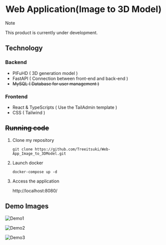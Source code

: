 <div align="center">
<h1>
    <br>
    Web Application(Image to 3D Model)
    <br>
</h1>

</div>

> [!NOTE]
> This product is currently under development.

## Technology
### Backend
- PIFuHD ( 3D generation model )
- FastAPI ( Connection between front-end and back-end )
- ~~MySQL ( Database for user management )~~

### Frontend
- React & TypeScripts ( Use the TailAdmin template )
- CSS ( Tailwind )

## ~~Running code~~
1. Clone my repository
    ```
    git clone https://github.com/Treeitsuki/Web-App_Image_to_3DModel.git
    ```
2. Launch docker
    ```
    docker-compose up -d
    ```
3. Access the application
    
    http://localhost:8080/
    

## Demo Images
![Demo1](https://github.com/Treeitsuki/Web-App_Image_to_3DModel/assets/127224002/ef0f6035-348b-4008-8ce5-e5807e8b1f9f)

![Demo2](https://github.com/Treeitsuki/Web-App_Image_to_3DModel/assets/127224002/7716aeb8-5ee5-4363-a5cb-2d8862ced8be)

![Demo3](https://github.com/Treeitsuki/Web-App_Image_to_3DModel/assets/127224002/81931737-2629-4541-b1f9-e87af9d4b40a)
